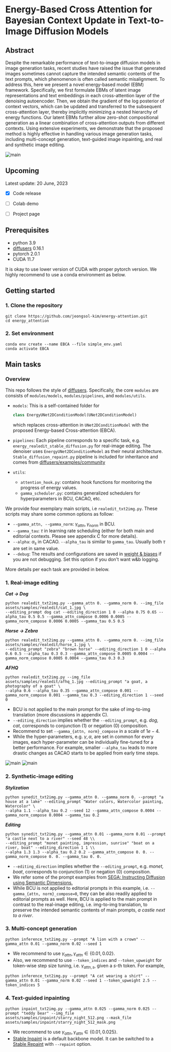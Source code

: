 # Energy-Based Cross Attention for Bayesian Context Update in Text-to-Image Diffusion Models

## Abstract
Despite the remarkable performance of text-to-image diffusion models in image generation tasks, recent studies have raised the issue that generated images sometimes cannot capture the intended semantic contents of the text prompts, which phenomenon is often called semantic misalignment. 
To address this, here we present a novel energy-based model (EBM) framework. 
Specifically, we first formulate EBMs of latent image representations and text embeddings in each cross-attention layer of the denoising autoencoder. 
Then, we obtain the gradient of the log posterior of context vectors, which can be updated and transferred to the subsequent cross-attention layer, thereby implicitly minimizing a nested hierarchy of energy functions. 
Our latent EBMs further allow zero-shot compositional generation as a linear combination of cross-attention outputs from different contexts. Using extensive experiments, we demonstrate that the proposed method is highly effective in handling various image generation tasks, including multi-concept generation, text-guided image inpainting, and real and synthetic image editing.

![main](assets/figures/main.jpg)

## Upcoming 

Latest update: 20 June, 2023

- [x] Code release
- [ ] Colab demo
- [ ] Project page


## Prerequisites
- python 3.9
- [diffusers](https://github.com/huggingface/diffusers) 0.16.1
- pytorch 2.0.1
- CUDA 11.7

It is okay to use lower version of CUDA with proper pytorch version. We highly recommend to use a conda environment as below.

## Getting started
### 1. Clone the repository
```
git clone https://github.com/jeongsol-kim/energy-attention.git
cd energy_attention
```

### 2. Set environment
```
conda env create --name EBCA --file simple_env.yaml
conda activate EBCA
```

## Main tasks
### Overview
This repo follows the style of [diffusers](https://github.com/huggingface/diffusers). Specifically, the core `modules` are consists of `modules/models`, `modules/pipelines`, and `modules/utils`.

- `models`: This is a self-contained folder for
  ```python
  class EnergyUNet2DConditionModel(UNet2DConditionModel)
  ```
  which replaces cross-attention in ```UNet2DConditionModel``` with the proposed Energy-based Cross-attention (EBCA).

- `pipelines`: Each pipeline corresponds to a specific task, e.g. `energy_realedit_stable_diffusion.py` for real-image editing. The denoiser uses `EnergyUNet2DConditionModel` as their neural architecture. `Stable_diffusion_repaint.py` pipeline is included for inheritance and comes from [diffusers/examples/community](https://github.com/huggingface/diffusers/blob/main/examples/community/stable_diffusion_repaint.py)
- `utils`:
  - `attention_hook.py`: contains hook functions for monitoring the progress of energy values.
  - `gamma_scheduler.py`: contains generalized schedulers for hyperparameters in BCU, CACAO, etc.
 
We provide four exemplary main scripts, i.e `realedit_txt2img.py`. These scripts may share some common options as follow: 
- `--gamma_attn, --gamma_norm`: $\gamma_{attn}, \gamma_{norm}$ in BCU.
- `--gamma_tau`: $\tau$ in learning rate scheduling (either for both main and editorial contexts. Please see appendix C for more details).
- `--alpha`: $\alpha_{s}$ in CACAO. `--alpha_tau` is similar to `gamma_tau`. Usually both $\tau$ are set in same value.
- `--debug`: The results and configurations are saved in [weight & biases](https://wandb.ai/site) if you are not debugging. Set this option if you don't want w&b logging.

More details per each task are provided in below. 


### 1. Real-image editing
**_Cat &rarr; Dog_**
```
python realedit_txt2img.py --gamma_attn 0. --gamma_norm 0. --img_file assets/samples/realedit/cat_1.jpg \
--editing_prompt dog cat --editing_direction 1 0 --alpha 0.75 0.65 --alpha_tau 0.5 0.5 --gamma_attn_compose 0.0006 0.0005 --gamma_norm_compose 0.0006 0.0005 --gamma_tau 0.5 0.5
```

**_Horse &rarr; Zebra_**
```
python realedit_txt2img.py --gamma_attn 0. --gamma_norm 0. --img_file assets/samples/realedit/horse_1.jpg \
--editing_prompt "zebra" "brown horse" --editing_direction 1 0 --alpha 0.6 0.5 --alpha_tau 0.3 0.3 --gamma_attn_compose 0.0005 0.0004 --gamma_norm_compose 0.0005 0.0004 --gamma_tau 0.3 0.3
```

**_AFHQ_**
```
python realedit_txt2img.py --img_file assets/samples/realedit/afhq_1.jpg --editing_prompt "a goat, a photography of a goat" \
--alpha 0.6 --alpha_tau 0.35 --gamma_attn_compose 0.001 --gamma_norm_compose 0.001 --gamma_tau 0.3 --editing_direction 1 --seed 0
```

- BCU is not applied to the main prompt for the sake of img-to-img translation (more discussions in appendix C).
- `--editing_direction` implies whether the `--editing_prompt`, e.g. _dog, cat_, corresponds to conjunction (1) or negation (0) composition. 
- Recommend to set `--gamma_{attn, norm}_compose` in a scale of $1e-4$.
- While the hyper-parameters, e.g. $\gamma, \alpha$, are set in common for every images, each hyper-parameter can be individually fine-tuned for a better performance. For example, smaller `--alpha_tau` leads to more drastic changes as CACAO starts to be applied from early time steps.  

![main](assets/figures/cat2dog_append.jpg)
![main](assets/figures/horse2zebra_append.jpg)


### 2. Synthetic-image editing
**_Stylization_**
```
python synedit_txt2img.py --gamma_attn 0. --gamma_norm 0. --prompt "a house at a lake" --editing_prompt "Water colors, Watercolor painting, Watercolor" \
--alpha 1.1 --alpha_tau 0.2 --seed 12 --gamma_attn_compose 0.0004 --gamma_norm_compose 0.0004 --gamma_tau 0.2
```

**_Editing_**
```
python synedit_txt2img.py --gamma_attn 0.01 --gamma_norm 0.01 --prompt "a castle next to a river" --seed 48 \\
--editing_prompt "monet painting, impression, sunrise" "boat on a river, boat" --editing_direction 1 1 \\
--alpha 1.3 1.3 --alpha_tau 0.2 0.2 --gamma_attn_compose 0. 0. --gamma_norm_compose 0. 0. --gamma_tau 0. 0.
```
- `--editing_direction` implies whether the `--editing_prompt`, e.g. _monet, boat_, corresponds to conjunction (1) or negation (0) composition.
- We refer some of the prompt examples from [SEGA: Instructing Diffusion using Semantic Dimensions.](https://github.com/ml-research/semantic-image-editing)
- While BCU is not applied to editorial prompts in this example, i.e. `--gamma_{attn, norm}_compose=0`, they can be also readily applied to editorial prompts as well. Here, BCU is applied to the main prompt in contrast to the real-image editing, i.e. img-to-img translation, to preserve the intended semantic contents of main prompts, _a castle next to a river_.


### 3. Multi-concept generation
```
python inference_txt2img.py --prompt "A lion with a crown" --gamma_attn 0.01 --gamma_norm 0.02 --seed 1
```
- We recommend to use $\gamma_{attn}, \gamma_{attn} \in \{0.01, 0.02\}$.
- Also, we recommend to use `--token_indices` and `--token_upweight` for token-wise step size tuning, i.e. $\gamma_{attn, s}$, given a $s$-th token. For example,
```
python inference_txt2img.py --prompt "A cat wearing a shirt" --gamma_attn 0.01 --gamma_norm 0.02 --seed 1 --token_upweight 2.5 --token_indices 5
```

### 4. Text-guided inpainting
```
python inpaint_txt2img.py --gamma_attn 0.025 --gamma_norm 0.025 --prompt "teddy bear" --img_file assets/samples/inpaint/starry_night_512.png --mask_file assets/samples/inpaint/starry_night_512_mask.png
```
- We recommend to use $\gamma_{attn}, \gamma_{attn} \in \{0.01, 0.025\}$.
- [Stable Inpaint](https://huggingface.co/runwayml/stable-diffusion-inpainting) is a default backbone model. It can be switched to a [Stable Repaint](https://github.com/huggingface/diffusers/blob/main/examples/community/stable_diffusion_repaint.py) with `--repaint` option.

